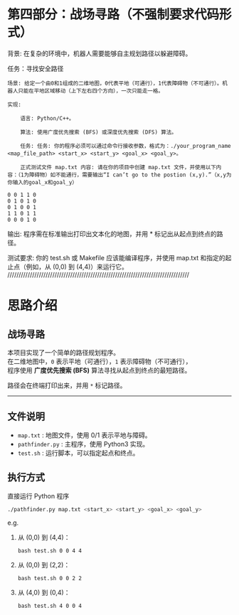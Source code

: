 # 第四部分：战场寻路（不强制要求代码形式）

背景: 在复杂的环境中，机器人需要能够自主规划路径以躲避障碍。

任务：寻找安全路径

    场景: 给定一个由0和1组成的二维地图，0代表平地（可通行），1代表障碍物（不可通行）。机器人只能在平地区域移动（上下左右四个方向），一次只能走一格。

    实现:

        语言: Python/C++。

        算法: 使用广度优先搜索 (BFS) 或深度优先搜索 (DFS) 算法。

        任务: 任务: 你的程序必须可以通过命令行接收参数，格式为：./your_program_name <map_file_path> <start_x> <start_y> <goal_x> <goal_y>。

        正式测试文件 map.txt 内容: 请在你的项目中创建 map.txt 文件，并使用以下内容：（1为障碍物）如不能通行，需要输出“I can’t go to the postion (x,y).”（x,y为你输入的goal_x和goal_y）

```
0 0 1 1 0
0 1 0 1 0
0 1 0 0 1
1 1 0 1 1
0 0 0 1 0
```

输出: 程序需在标准输出打印出文本化的地图，并用 * 标记出从起点到终点的路径。

测试要求: 你的 test.sh 或 Makefile 应该能编译程序，并使用 map.txt 和指定的起止点（例如，从 (0,0) 到 (4,4)）来运行它。
/////////////////////////////////////////////////////////////////////////////////
# 思路介绍 

## 战场寻路 

本项目实现了一个简单的路径规划程序。  
在二维地图中，`0` 表示平地（可通行），`1` 表示障碍物（不可通行），  
程序使用 **广度优先搜索 (BFS)** 算法寻找从起点到终点的最短路径。

路径会在终端打印出来，并用 `*` 标记路径。

---

## 文件说明
- `map.txt` : 地图文件，使用 0/1 表示平地与障碍。
- `pathfinder.py` : 主程序，使用 Python3 实现。
- `test.sh` : 运行脚本，可以指定起点和终点。

## 执行方式

直接运行 Python 程序
```bash
./pathfinder.py map.txt <start_x> <start_y> <goal_x> <goal_y>
```

e.g.

1. 从 (0,0) 到 (4,4)：

   ```
   bash test.sh 0 0 4 4
   ```

2. 从 (0,0) 到 (2,2)：

   ```
   bash test.sh 0 0 2 2
   ```

3. 从 (4,0) 到 (0,4)：

   ```
   bash test.sh 4 0 0 4
   ```
